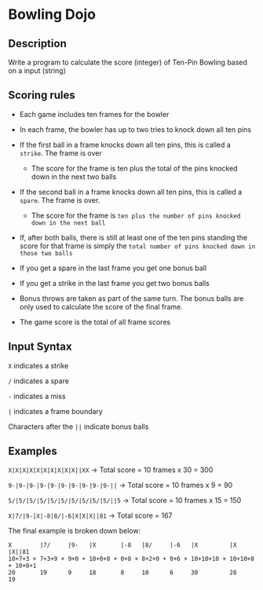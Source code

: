 # Bowling Dojo

## Description

Write a program to calculate the score (integer) of Ten-Pin Bowling based on a input (string)

## Scoring rules

- Each game includes ten frames for the bowler

- In each frame, the bowler has up to two tries to knock down all ten pins

- If the first ball in a frame knocks down all ten pins, this is called a `strike`. The frame is over
    - The score for the frame is ten plus the total of the pins knocked down in the next two balls

- If the second ball in a frame knocks down all ten pins, this is called a `spare`. The frame is over.
    - The score for the frame is `ten plus the number of pins knocked down in the next ball`

- If, after both balls, there is still at least one of the ten pins standing the score for that frame is simply the `total number of pins knocked down in those two balls`

- If you get a spare in the last frame you get one bonus ball

- If you get a strike in the last frame you get two bonus balls

- Bonus throws are taken as part of the same turn. The bonus balls are only used to calculate the score of the final frame.

- The game score is the total of all frame scores

## Input Syntax

`X` indicates a strike

`/` indicates a spare

`-` indicates a miss

`|` indicates a frame boundary

Characters after the `||` indicate bonus balls

## Examples

`X|X|X|X|X|X|X|X|X|X||XX` -> Total score = 10 frames x 30 = 300

`9-|9-|9-|9-|9-|9-|9-|9-|9-|9-||` -> Total score = 10 frames x 9 = 90

`5/|5/|5/|5/|5/|5/|5/|5/|5/|5/||5` -> Total score = 10 frames x 15 = 150

`X|7/|9-|X|-8|8/|-6|X|X|X||81` -> Total score = 167

The final example is broken down below:

```
X        |7/     |9-   |X       |-8   |8/     |-6   |X         |X        |X||81
10+7+3 + 7+3+9 + 9+0 + 10+0+8 + 0+8 + 8+2+0 + 0+6 + 10+10+10 + 10+10+8 + 10+8+1
20       19      9     18       8     10      6     30         28        19
```
